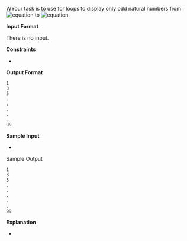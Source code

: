 WYour task is to use for loops to display only odd natural numbers from ![equation](http://latex.codecogs.com/svg.latex?\inline&space;1) to ![equation](http://latex.codecogs.com/svg.latex?\inline&space;99).

__Input Format__

There is no input.

__Constraints__

-

__Output Format__
```commandline
1
3
5
.
.
.
.
.
99
```
__Sample Input__

-

Sample Output
```commandline
1
3
5
.
.
.
.
.
99 
``` 
__Explanation__

-